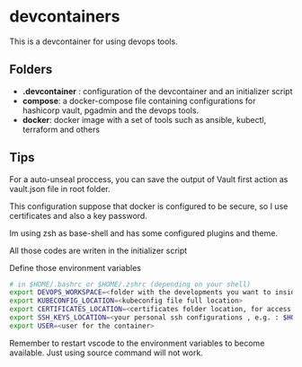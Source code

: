 # devcontainers

This is a devcontainer for using devops tools.

## Folders
- **.devcontainer** : configuration of the devcontainer and an initializer script
- **compose**: a docker-compose file containing configurations for hashicorp vault, pgadmin and the devops tools.
- **docker**: docker image with a set of tools such as ansible, kubectl, terraform and others


## Tips

For a auto-unseal proccess, you can save the output of Vault first action as vault.json file in root folder.


This configuration suppose that docker is configured to be secure, so I use certificates and also a key password.

Im using zsh as base-shell and has some configured plugins and theme. 

All those codes are writen in the initializer script

Define those environment variables
```sh
# in $HOME/.bashrc or $HOME/.zshrc (depending on your shell)
export DEVOPS_WORKSPACE=<folder with the developments you want to inside your workspace in the container>
export KUBECONFIG_LOCATION=<kubeconfig file full location>
export CERTIFICATES_LOCATION=<certificates folder location, for access cloud repos, e.g.: bitbucket, github>
export SSH_KEYS_LOCATION=<your personal ssh configurations , e.g. : $HOME/.ssh>
export USER=<user for the container>
```

Remember to restart vscode to the environment variables to become available. Just using source command will not work.